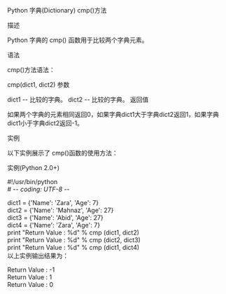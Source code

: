 Python 字典(Dictionary) cmp()方法

描述

Python 字典的 cmp() 函数用于比较两个字典元素。

语法

cmp()方法语法：

cmp(dict1, dict2)
参数

dict1 -- 比较的字典。
dict2 -- 比较的字典。
返回值

如果两个字典的元素相同返回0，如果字典dict1大于字典dict2返回1，如果字典dict1小于字典dict2返回-1。

实例

以下实例展示了 cmp()函数的使用方法：

实例(Python 2.0+)

#!/usr/bin/python  
\# -*- coding: UTF-8 -*- 

dict1 = {'Name': 'Zara', 'Age': 7}  
dict2 = {'Name': 'Mahnaz', 'Age': 27}  
dict3 = {'Name': 'Abid', 'Age': 27}  
dict4 = {'Name': 'Zara', 'Age': 7}  
print  "Return Value : %d" % cmp  (dict1, dict2)  
print  "Return Value : %d" % cmp  (dict2, dict3)   
print  "Return Value : %d" % cmp  (dict1, dict4)    
以上实例输出结果为：

Return  Value  :  -1  
Return  Value  :  1  
Return  Value  :  0
